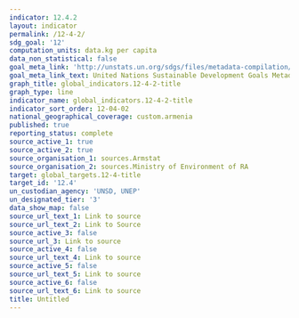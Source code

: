 ```yaml
---
indicator: 12.4.2
layout: indicator
permalink: /12-4-2/
sdg_goal: '12'
computation_units: data.kg per capita
data_non_statistical: false
goal_meta_link: 'http://unstats.un.org/sdgs/files/metadata-compilation/Metadata-Goal-12.pdf'
goal_meta_link_text: United Nations Sustainable Development Goals Metadata (pdf 782kB)
graph_title: global_indicators.12-4-2-title
graph_type: line
indicator_name: global_indicators.12-4-2-title
indicator_sort_order: 12-04-02
national_geographical_coverage: custom.armenia
published: true
reporting_status: complete
source_active_1: true
source_active_2: true
source_organisation_1: sources.Armstat
source_organisation_2: sources.Ministry of Environment of RA
target: global_targets.12-4-title
target_id: '12.4'
un_custodian_agency: 'UNSD, UNEP'
un_designated_tier: '3'
data_show_map: false
source_url_text_1: Link to source
source_url_text_2: Link to Source
source_active_3: false
source_url_3: Link to source
source_active_4: false
source_url_text_4: Link to source
source_active_5: false
source_url_text_5: Link to source
source_active_6: false
source_url_text_6: Link to source
title: Untitled
---
```

